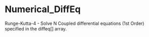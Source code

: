 # Numerical_DiffEq
Runge-Kutta-4 - Solve N Coupled differential equations (1st Order) specified in the diffeq[] array. 
